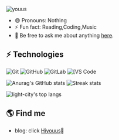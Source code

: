 ![youus](https://user-images.githubusercontent.com/34266177/160137202-dfa49f77-eb98-46b9-97a3-12e1acf80cdb.png)




<!--
**youuss/youuss** is a ✨ _special_ ✨ repository because its `README.md` (this file) appears on your GitHub profile.

Here are some ideas to get you started:


-->
- 😄 Pronouns: Nothing
- ⚡ Fun fact: Reading,Coding,Music
- 💬 Be free to ask me about anything [here](https://github.com/youuss/youuss/issues).

## ⚡ Technologies


![Git](https://img.shields.io/badge/-Git-black?style=flat-square&logo=git)
![GitHub](https://img.shields.io/badge/-GitHub-181717?style=flat-square&logo=github)
![GitLab](https://img.shields.io/badge/-GitLab-FCA121?style=flat-square&logo=gitlab)
<img alt="[VS Code" src="https://img.shields.io/badge/-VSCode-%23007ACC?style=flat-square&logo=visual-studio-code" />

![Anurag's GitHub stats](https://github-readme-stats.vercel.app/api?username=youuss&theme=cobalt2&show_icons=true)
![Streak stats](https://github-readme-streak-stats.herokuapp.com/?user=youuss&show_icons=true&theme=tokyonight)
<p align='left'>
  <img align="top" src="https://github-readme-stats.vercel.app/api/top-langs/?username=youuss&bg_color=071A2C&line_height=20&text_color=FFFFFF" alt="light-city's top langs"/>
</p>


## 🌎 Find me
- blog: click [Hiyouus](https://hiyouus.com/)🏓
